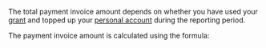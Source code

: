The total payment invoice amount depends on whether you have used your [grant](../concepts/bonus-account.md) and topped up your [personal account](../concepts/personal-account.md#balance) during the reporting period.

The payment invoice amount is calculated using the formula:

